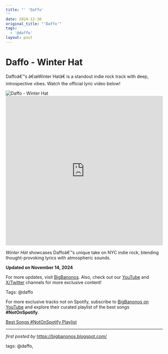 ```yaml
---
title: "' 'Daffo'
'"
date: 2024-12-30
original_title: "'Daffo'"
tags:
  - '@daffo'
layout: post
---
```

<!-- Title of the Post -->
<h1 >Daffo - Winter Hat</h1> <!-- Introductory Text -->
<p >Daffoâ€™s â€œWinter Hatâ€ is a standout indie rock track with deep, introspective vibes. Watch the official lyric video below!</p> <!-- Featured Image -->
<div > <img src="https://i0.wp.com/first-avenue.com/wp-content/uploads/2023/12/Daffo-photo-P8310398-1080x1729-1.jpg?fit=1080%2C1729&ssl=1" alt="Daffo - Winter Hat" />
</div> <!-- YouTube Video Embed -->
<div > <iframe width="100%" height="480" src="https://www.youtube.com/embed/bY5gv_OoZjU" title="Daffo - Winter Hat" frameborder="0" allow="accelerometer; autoplay; clipboard-write; encrypted-media; gyroscope; picture-in-picture; web-share" referrerpolicy="strict-origin-when-cross-origin" allowfullscreen></iframe>
</div> <!-- Song Information -->
<div > <p><em>Winter Hat</em> showcases Daffoâ€™s unique take on NYC indie rock, blending thought-provoking lyrics with atmospheric sounds.</p> <p><strong>Updated on November 14, 2024</strong></p>
</div> <!-- Footer Links -->
<div > <p>For more updates, visit <a href="https://bigbanonos.blogspot.com/" target="_blank">BigBanonos</a>. Also, check out our <a href="https://www.youtube.com/@BigBanonos" target="_blank">YouTube</a> and <a href="https://x.com/bigbanonos" target="_blank">X/Twitter</a> channels for more exclusive content!</p>
</div> <!-- Tags -->
<p >Tags: @daffo</p>


<!--Subscribe and Playlist Links-->
<div>
    <p>For more exclusive tracks not on Spotify, subscribe to <a href="https://www.youtube.com/@BigBanonos" target="_blank">BigBanonos on YouTube</a> and explore their curated playlist of the best songs <strong>#NotOnSpotify</strong>.</p>
    <p><a href="https://www.youtube.com/playlist?list=PLtuNtuTatqI0kFahUCbtbfenC_ET5O_tr" target="_blank">Best Songs #NotOnSpotify Playlist<br /></a></p></div>

<hr />

<p><em>first posted by</em> <a href="https://bigbanonos.blogspot.com/" rel="noopener" target="_new">https://bigbanonos.blogspot.com/</a></p>

<p>tags: @daffo,</p>
